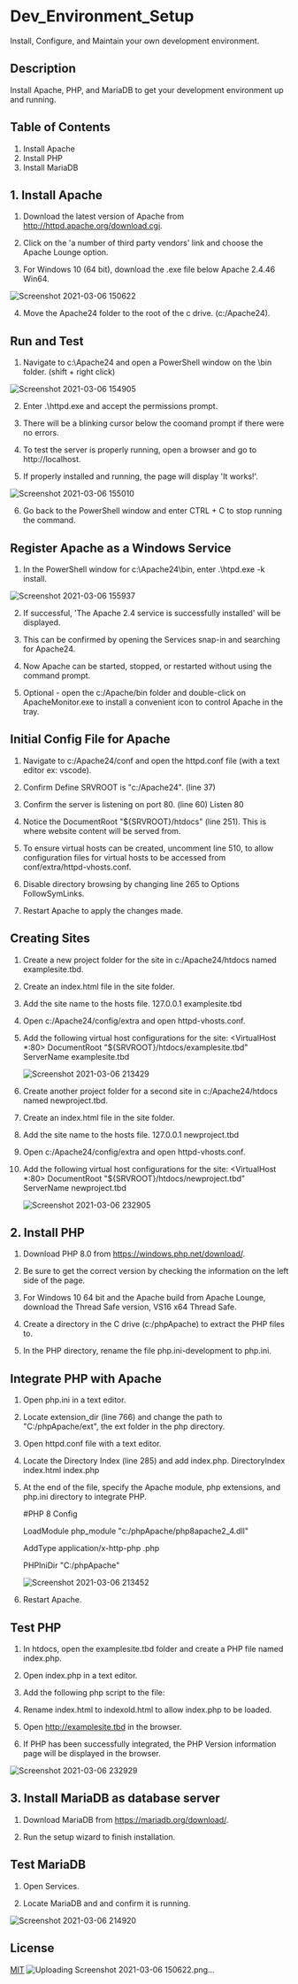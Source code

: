 # Dev_Environment_Setup
Install, Configure, and Maintain your own development environment.

## Description
Install Apache, PHP, and MariaDB to get your development environment up and running.

## Table of Contents
1. Install Apache
2. Install PHP
3. Install MariaDB

## 1. Install Apache

1. Download the latest version of Apache from http://httpd.apache.org/download.cgi.

2. Click on the 'a number of third party vendors' link and choose the Apache Lounge option.

3. For Windows 10 (64 bit), download the .exe file below Apache 2.4.46 Win64.

![Screenshot 2021-03-06 150622](https://user-images.githubusercontent.com/75577872/110230390-ebe28180-7ee6-11eb-9a4c-fb2c260d36f6.png)


4. Move the Apache24 folder to the root of the c drive. (c:/Apache24).


## Run and Test

1. Navigate to c:\Apache24 and open a PowerShell window on the \bin folder. (shift + right click)

![Screenshot 2021-03-06 154905](https://user-images.githubusercontent.com/75577872/110230401-0a487d00-7ee7-11eb-8d2b-b24179dbd92c.png)

2. Enter .\httpd.exe and accept the permissions prompt.

3. There will be a blinking cursor below the coomand prompt if there were no errors.

4. To test the server is properly running, open a browser and go to http://localhost.

5. If properly installed and running, the page will display 'It works!'.

![Screenshot 2021-03-06 155010](https://user-images.githubusercontent.com/75577872/110230647-d3736680-7ee8-11eb-8dfc-d67bedd57d89.png)


6. Go back to the PowerShell window and enter CTRL + C to stop running the command.
 
 
## Register Apache as a Windows Service

1. In the PowerShell window for c:\Apache24\bin, enter .\htpd.exe -k install.

![Screenshot 2021-03-06 155937](https://user-images.githubusercontent.com/75577872/110230412-264c1e80-7ee7-11eb-8062-fc250f4ce953.png)

2. If successful, 'The Apache 2.4 service is successfully installed' will be displayed.

3. This can be confirmed by opening the Services snap-in and searching for Apache24.

4. Now Apache can be started, stopped, or restarted without using the command prompt.

5. Optional - open the c:/Apache/bin folder and double-click on ApacheMonitor.exe to install a
convenient icon to control Apache in the tray.


## Initial Config File for Apache

1. Navigate to c:/Apache24/conf and open the httpd.conf file (with a text editor ex: vscode).

2. Confirm Define SRVROOT is "c:/Apache24". (line 37)

3. Confirm the server is listening on port 80. (line 60) Listen 80

4. Notice the DocumentRoot "${SRVROOT}/htdocs" (line 251). This is where website content will be served from.

5. To ensure virtual hosts can be created, uncomment line 510, to allow configuration files for virtual hosts
to be accessed from conf/extra/httpd-vhosts.conf.

6. Disable directory browsing by changing line 265 to Options FollowSymLinks.

7. Restart Apache to apply the changes made.


## Creating Sites

1.  Create a new project folder for the site in c:/Apache24/htdocs named examplesite.tbd.

2.  Create an index.html file in the site folder.

3.  Add the site name to the hosts file. 127.0.0.1 examplesite.tbd

4.  Open c:/Apache24/config/extra and open httpd-vhosts.conf.

5.  Add the following virtual host configurations for the site:
     <VirtualHost *:80>
        DocumentRoot "${SRVROOT}/htdocs/examplesite.tbd"
        ServerName examplesite.tbd
     </VirtualHost>
     
     ![Screenshot 2021-03-06 213429](https://user-images.githubusercontent.com/75577872/110230445-6ca17d80-7ee7-11eb-9b61-92796d4ef3b3.png)

       
6.  Create another project folder for a second site in c:/Apache24/htdocs named newproject.tbd.

7.  Create an index.html file in the site folder.

8.  Add the site name to the hosts file. 127.0.0.1 newproject.tbd

9.  Open c:/Apache24/config/extra and open httpd-vhosts.conf.

10. Add the following virtual host configurations for the site:
    <VirtualHost *:80>
      DocumentRoot "${SRVROOT}/htdocs/newproject.tbd"
      ServerName newproject.tbd
    </VirtualHost>
    
    ![Screenshot 2021-03-06 232905](https://user-images.githubusercontent.com/75577872/110230495-bee29e80-7ee7-11eb-8a79-ac221400e74a.png)


## 2. Install PHP

1. Download PHP 8.0 from https://windows.php.net/download/.

2. Be sure to get the correct version by checking the information on the left side of the page.

3. For Windows 10 64 bit and the Apache build from Apache Lounge, download the Thread Safe version,
VS16 x64 Thread Safe.

4. Create a directory in the C drive (c:/phpApache) to extract the PHP files to.

5. In the PHP directory, rename the file php.ini-development to php.ini.


## Integrate PHP with Apache

1. Open php.ini in a text editor.

2. Locate extension_dir (line 766) and change the path to "C:/phpApache/ext", the ext folder in the php directory.

3. Open httpd.conf file with a text editor.

4. Locate the Directory Index (line 285) and add index.php.
    <IfModule dir_module>
       DirectoryIndex index.html index.php
    </IfModule>
    
5. At the end of the file, specify the Apache module, php extensions, and php.ini directory to integrate PHP.

    #PHP 8 Config
    
    LoadModule php_module "c:/phpApache/php8apache2_4.dll"
    
    AddType application/x-http-php .php
    
    PHPIniDir "C:/phpApache"
    
    ![Screenshot 2021-03-06 213452](https://user-images.githubusercontent.com/75577872/110230474-9eb2df80-7ee7-11eb-95f6-800e0595e235.png)

6. Restart Apache.
 
 
## Test PHP

1. In htdocs, open the examplesite.tbd folder and create a PHP file named index.php.

2. Open index.php in a text editor.

3. Add the following php script to the file:
    <?php
    phpinfo();
    
4. Rename index.html to indexold.html to allow index.php to be loaded.

5. Open http://examplesite.tbd in the browser.

6. If PHP has been successfully integrated, the PHP Version information page will be displayed in the browser.

![Screenshot 2021-03-06 232929](https://user-images.githubusercontent.com/75577872/110230628-a1fa9b00-7ee8-11eb-8de9-36719815a1a0.png)



## 3. Install MariaDB as database server

1. Download MariaDB from https://mariadb.org/download/.

2. Run the setup wizard to finish installation.


## Test MariaDB 

1. Open Services.

2. Locate MariaDB and and confirm it is running.

![Screenshot 2021-03-06 214920](https://user-images.githubusercontent.com/75577872/110230490-b2f6dc80-7ee7-11eb-80d0-9897f2cb738a.png)


## License
[MIT](https://choosealicense.com/licenses/mit/)
![Uploading Screenshot 2021-03-06 150622.png…]()
